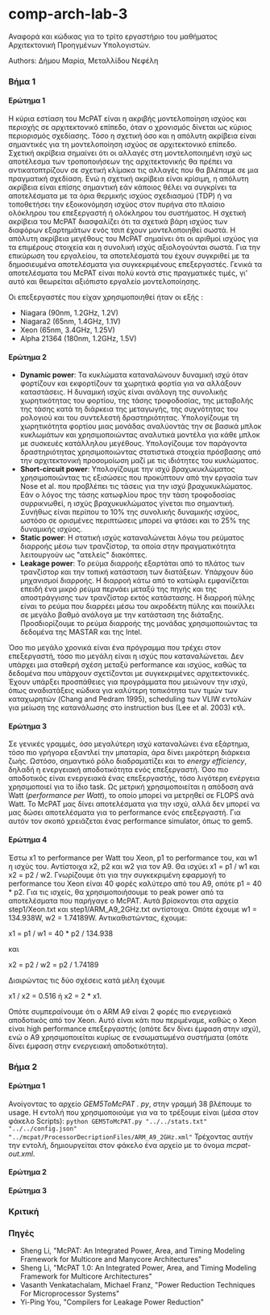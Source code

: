 

# comp-arch-lab-3
Αναφορά και κώδικας για το τρίτο εργαστήριο του μαθήματος Αρχιτεκτονική Προηγμένων Υπολογιστών.

Authors: Δήμου Μαρία, Μεταλλίδου Νεφέλη

### Βήμα 1

#### Ερώτημα 1

Η κύρια εστίαση του McPAT είναι η ακριβής μοντελοποίηση ισχύος και περιοχής σε αρχιτεκτονικό επίπεδο, όταν ο χρονισμός δίνεται ως κύριος περιορισμός σχεδίασης. Τόσο η σχετική όσο και η απόλυτη ακρίβεια είναι σημαντικές για τη μοντελοποίηση ισχύος σε αρχιτεκτονικό επίπεδο. Σχετική ακρίβεια σημαίνει ότι οι αλλαγές στη μοντελοποιημένη ισχύ ως αποτέλεσμα των τροποποιήσεων της αρχιτεκτονικής θα πρέπει να αντικατοπτρίζουν σε σχετική κλίμακα τις αλλαγές που θα βλέπαμε σε μια πραγματική σχεδίαση. Ενώ η σχετική ακρίβεια είναι κρίσιμη, η απόλυτη ακρίβεια είναι επίσης σημαντική εάν κάποιος θέλει να συγκρίνει τα αποτελέσματα με τα όρια θερμικής ισχύος σχεδιασμού (TDP) ή να τοποθετήσει την εξοικονόμηση ισχύος στον πυρήνα στο πλαίσιο ολόκληρου του επεξεργαστή ή ολόκληρου του συστήματος. Η σχετική ακρίβεια του McPAT διασφαλίζει ότι τα σχετικά βάρη ισχύος των διαφόρων εξαρτημάτων ενός τσιπ έχουν μοντελοποιηθεί σωστά. Η απόλυτη ακρίβεια μεγέθους του McPAT σημαίνει ότι οι αριθμοί ισχύος για τα επιμέρους στοιχεία και η συνολική ισχύς αξιολογούνται σωστά.
Για την επικύρωση του εργαλείου, τα αποτελέσματά του έχουν συγκριθεί με τα δημοσιευμένα αποτελέσματα για συγκεκριμένους επεξεργαστές. Γενικά τα αποτελέσματα του McPAT είναι πολύ κοντά στις πραγματικές τιμές, γι' αυτό και θεωρείται αξιόπιστο εργαλείο μοντελοποίησης.

Οι επεξεργαστές που είχαν χρησιμοποιηθεί ήταν οι εξής :
* Niagara (90nm, 1.2GHz, 1.2V)
* Niagara2 (65nm, 1.4GHz, 1.1V)
* Xeon (65nm, 3.4GHz, 1.25V)
* Alpha 21364 (180nm, 1.2GHz, 1.5V)

#### Ερώτημα 2
* **Dynamic power**: Τα κυκλώματα καταναλώνουν δυναμική ισχύ όταν φορτίζουν και εκφορτίζουν τα χωρητικά φορτία για να αλλάξουν καταστάσεις. Η δυναμική ισχύς είναι ανάλογη της συνολικής χωρητικότητας του φορτίου, της τάσης τροφοδοσίας, της μεταβολής της τάσης κατά τη διάρκεια της μεταγωγής, της συχνότητας του ρολογιού και του συντελεστή δραστηριότητας. Υπολογίζουμε τη χωρητικότητα φορτίου μιας μονάδας αναλύοντάς την σε βασικά μπλοκ κυκλωμάτων και χρησιμοποιώντας αναλυτικά μοντέλα για κάθε μπλοκ με συσκευές κατάλληλου μεγέθους. Υπολογίζουμε τον παράγοντα δραστηριότητας χρησιμοποιώντας στατιστικά στοιχεία πρόσβασης από την αρχιτεκτονική προσομοίωση μαζί με τις ιδιότητες του κυκλώματος.
* **Short-circuit power**: Υπολογίζουμε την ισχύ βραχυκυκλώματος χρησιμοποιώντας τις εξισώσεις που προκύπτουν από την εργασία των Nose et al. που προβλέπει τις τάσεις για την ισχύ βραχυκυκλώματος. Εάν ο λόγος της τάσης κατωφλίου προς την τάση τροφοδοσίας συρρικνωθεί, η ισχύς βραχυκυκλώματος γίνεται πιο σημαντική. Συνήθως είναι περίπου το 10% της συνολικής δυναμικής ισχύος, ωστόσο σε ορισμένες περιπτώσεις μπορεί να φτάσει και το 25% της δυναμικής ισχύος.
* **Static power**: Η στατική ισχύς καταναλώνεται λόγω του ρεύματος διαρροής μέσω των τρανζίστορ, τα οποία στην πραγματικότητα λειτουργούν ως "ατελείς" διακόπτες.
* **Leakage power**: Το ρεύμα διαρροής εξαρτάται από το πλάτος των τρανζίστορ και την τοπική κατάσταση των διατάξεων. Υπάρχουν δύο μηχανισμοί διαρροής. Η διαρροή κάτω από το κατώφλι εμφανίζεται επειδή ένα μικρό ρεύμα περνάει μεταξύ της πηγής και της αποστράγγισης των τρανζίστορ εκτός κατάστασης. Η διαρροή πύλης είναι το ρεύμα που διαρρέει μέσω του ακροδέκτη πύλης και ποικίλλει σε μεγάλο βαθμό ανάλογα με την κατάσταση της διάταξης. Προσδιορίζουμε το ρεύμα διαρροής της μονάδας χρησιμοποιώντας τα δεδομένα της MASTAR και της Intel.

Όσο πιο μεγάλο χρονικά είναι ένα πρόγραμμα που τρέχει στον επεξεργαστή, τόσο πιο μεγάλη είναι η ισχύς που καταναλώνεται. Δεν υπάρχει μια σταθερή σχέση μεταξύ performance και ισχύος, καθώς τα δεδομένα που υπάρχουν σχετίζονται με συγκεκριμένες αρχιτεκτονικές.
Έχουν υπάρξει προσπάθειες για προγράμματα που μειώνουν την ισχύ, όπως αναδιατάξεις κώδικα για καλύτερη τοπικότητα των τιμών των καταχωρητών (Chang and Pedram 1995), scheduling των VLIW εντολών για μείωση της κατανάλωσης στο instruction bus (Lee et al. 2003) κτλ. 

#### Ερώτημα 3
Σε γενικές γραμμές, όσο μεγαλύτερη ισχύ καταναλώνει ένα εξάρτημα, τόσο πιο γρήγορα εξαντλεί την μπαταρία, άρα δίνει μικρότερη διάρκεια ζωής. Ωστόσο, σημαντικό ρόλο διαδραματίζει και το *energy efficiency*, δηλαδή η ενεργειακή αποδοτικότητα ενός επεξεργαστή. Όσο πιο αποδοτικός είναι ενεργειακά ένας επεξεργαστής, τόσο λιγότερη ενέργεια χρησιμοποιεί για το ίδιο task. Ως μετρική χρησιμοποιείται η απόδοση ανά Watt (*performance per Watt*), το οποίο μπορεί να μετρηθεί σε FLOPS ανά Watt. 
Το McPAT μας δίνει αποτελέσματα για την ισχύ, αλλά δεν μπορεί να μας δώσει αποτελέσματα για το performance ενός επεξεργαστή. Για αυτόν τον σκοπό χρειάζεται ένας performance simulator, όπως το gem5.

#### Ερώτημα 4
Έστω x1 το performance per Watt του Xeon,  p1 το performance του, και w1 η ισχύς του. Αντίστοιχα x2, p2 και w2 για τον A9. Θα ισχύει x1 = p1 / w1 και x2 = p2 / w2.
Γνωρίζουμε ότι για την συγκεκριμένη εφαρμογή το performance του Xeon είναι 40 φορές καλύτερο από του Α9, οπότε p1 = 40 * p2. Για τις ισχείς, θα χρησιμοποιήσουμε το peak power από τα αποτελέσματα που παρήγαγε ο McPAT. Αυτά βρίσκονται στα αρχεία step1/Xeon.txt και step1/ARM_A9_2GHz.txt αντίστοιχα. Οπότε έχουμε w1 = 134.938W, w2 = 1.74189W.
Αντικαθιστώντας, έχουμε: 

x1 = p1 / w1 = 40 * p2 / 134.938

και

x2 = p2 / w2 = p2 / 1.74189

Διαιρώντας τις δύο σχέσεις κατά μέλη έχουμε 

x1 / x2 = 0.516  ή  x2 = 2 * x1.

Οπότε συμπεραίνουμε ότι ο ARM A9 είναι 2 φορές πιο ενεργειακά αποδοτικός από τον Xeon. 
Αυτό είναι κάτι που περιμέναμε, καθώς ο Xeon είναι high performance επεξεργαστής (οπότε δεν δίνει έμφαση στην ισχύ), ενώ ο Α9 χρησιμοποιείται κυρίως σε ενσωματωμένα συστήματα (οπότε δίνει έμφαση στην ενεργειακή αποδοτικότητα).

### Βήμα 2

#### Ερώτημα 1
Ανοίγοντας το αρχείο *GEM5ToMcPAT . py*, στην γραμμή 38 βλέπουμε το usage. Η εντολή που χρησιμοποιούμε για να το τρέξουμε είναι (μέσα στον φάκελο Scripts):
 ``python GEM5ToMcPAT.py "../../stats.txt" "../../config.json" "../mcpat/ProcessorDecriptionFiles/ARM_A9_2GHz.xml"``
 Τρέχοντας αυτήν την εντολή, δημιουργείται στον φάκελο ένα αρχείο με το όνομα *mcpat-out.xml*. 
 
 

#### Ερώτημα 2

#### Ερώτημα 3

### Κριτική

### Πηγές
* Sheng Li, "McPAT: An Integrated Power, Area, and Timing Modeling Framework for Multicore and Manycore Architectures"
* Sheng Li, "McPAT 1.0: An Integrated Power, Area, and Timing Modeling Framework for Multicore Architectures"
* Vasanth Venkatachalam, Michael Franz, "Power Reduction Techniques For Microprocessor Systems"
* Yi-Ping You, "Compilers for Leakage Power Reduction"
